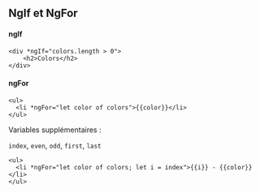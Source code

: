 ## NgIf et NgFor

#### ngIf

    <div *ngIf="colors.length > 0">
        <h2>Colors</h2>
    </div>

#### ngFor
    
    <ul>
      <li *ngFor="let color of colors">{{color}}</li>
    </ul>

Variables supplémentaires :

`index`, `even`, `odd`, `first`, `last`

    <ul>
      <li *ngFor="let color of colors; let i = index">{{i}} - {{color}}</li>
    </ul>
